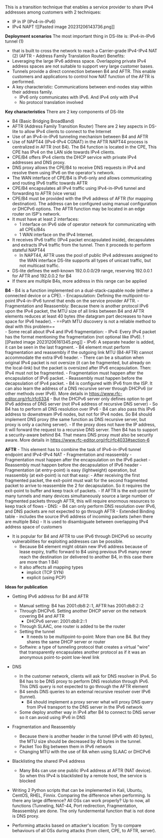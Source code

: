 This is a transition technique that enables a service provider to share IPv4 addresses among customers with 2 techniques:
- IP in IP (IPv4-in-IPv6)
- IPv4 NAPT
![[Pasted image 20231206143736.png]]

**Deployment scenarios**
The most important thing in DS-lite is: IPv4-in-IPv6 tunnel (1) 
- that is built to cross the network to reach a Carrier-grade IPv4-IPv4 NAT (2) (AFTR - Address Family Translation Router)
Benefits:
- Leveraging the large IPv6 address space. Overlapping private IPv4 address spaces are not suitable to support very large customer bases.
- Tunnels provide a direct connection between B4 and AFTR. This enable customers and applications to control how NAT function of the AFTR is performed.
- A key characteristic: Communications between end-nodes stay within their address family.
	- IPv6 only communicates with IPv6. And IPv4 only with IPv4
	- No protocol translation involved

**Key characteristics**
There are 2 key components of DS-lite
- B4 (Basic Bridging BroadBand)
- AFTR (Address Family Transition Router)
There are 2 key aspects in DS-lite to allow IPv4 clients to connect to the Internet
- Use of an IPv4-in-IPv6 tunneling mechanism between B4 and AFTR
- Use of NAPT44 (IPv4-IPv4 CGNAT) in the AFTR
NAPT44 process is centralized in AFTR (not B4).
The B4 function is located in the CPE, This CPE has IPv4 on the LAN side towards IPv4 clients.
- CPE/B4 offers IPv4 clients the DHCP service with private IPv4 addresses and DNS proxy.
- DNS proxy allows the CPE/B4 to receive DNS requests in IPv4 and resolve them using IPv6 on the operator's network.
- The WAN interface of CPE/B4 is IPv6-only and allows communicating and routing IPv6 traffic towards AFTR
- CPE/B4 encapsulates all IPv4 traffic using IPv4-in-IPv6 tunnel and forwarding to AFTR (vice versa)
- CPE/B4 must be provided with the IPv6 address of AFTR (for mapping destination). The address can be configured using manual configuration or DHCPv6 options.
The AFTR function may be located in an edge router on ISP's network. 
- It must have at least 2 interfaces:
	- 1 interface on IPv6 side of operator network for communicating with all CPEs/B4s
	- 1 WAN interface on the IPv4 Internet.
- It receives IPv6 traffic (IPv4 packet encapsulated inside), decapsulates and extracts IPv4 traffic from the tunnel. Then it proceeds to perform stateful NAPT44
	- In NAPT44, AFTR uses the pool of public IPv4 addresses assigned to the WAN interface
DS-lite supports all types of unicast traffic, but not multicast traffic.
- DS-lite defines the well-known 192.0.0.0/29 range, reserving 192.0.0.1 for AFTR and 192.0.0.2 for B4
- If there are multiple B4s, more address in this range can be applied

**B4**
	- B4 is a function implemented on a dual-stack-capable node (either a connected device or a CPE).
	- Encapsulation: Defining the multipoint-to-point IPv4-in-IPv6 tunnel that ends on the service provider AFTR.
	- Fragmentation and Reassembly: Because there is another protocol IPv6 upon the IPv4 packet, the MTU size of all links between B4 and AFTR elements reduces at least 40 bytes (the datagram part decreases to have space for IPv6 header).
		- ==Path MTU discovery is  not a reliable method to deal with this problem==  
		- Some recall about IPv4 and IPv6 fragmentation:
			- IPv4: Every IPv4 packet has the format mentioning the fragmentation (not optional like IPv6).
			![[Pasted image 20231206161345.png]]
			- IPv6: A separate header is added, it can be seen in the last fragment.
		- B4 element must perform fragmentation and reassembly if the outgoing link MTU (B4-AFTR) cannot accommodate the extra IPv6 header.
			- There can be a situation when original IPv4 packet is not oversize (it can be fragmented, but already on the local-link) but the packet is oversized after IPv6 encapsulation. Then: IPv4 must not be fragmented. 
				- Fragmentation must happen after the encapsulation of IPv6 packet.
				- Reassembly must happen before the decapsulation of IPv4 packet.
	- B4 is configured with IPv6 from the ISP. It can also learn the address of a DNS recursive server through DHCPv6 (or other methods over IPv6). More details in https://www.rfc-editor.org/rfc/rfc6334
		- But the DHCPv6 server only defines option to get IPv6 address of DNS server (not IPv4 address of recursive DNS server)
		- So B4 has to perform all DNS resolution over IPv6
		- B4 can also pass this IPv6 address to downstream IPv6 nodes, but not for IPv4 nodes. So B4 should implement DNS proxy (the same function as DNS recursive server, but proxy is only a caching server).
		- If the proxy does not have the IP address, it will forward the request to a recursive DNS server. Then B4 has to support a security-aware behind B4. That means DNS proxy must also be security aware. More details in https://www.rfc-editor.org/rfc/rfc4033#section-6

**AFTR**
	- This element has to combine the task of IPv4-in-IPv6 tunnel endpoint and IPv4-IPv4 NAT
	- Fragmentation and reassembly
		- Fragmentation must happen after the encapsulation on the IPv6 packet
		- Reassembly must happen before the decapsulation of IPv6 header
		- Fragmentation (at entry-point) is easy (lightweight) operation, but reassembly (at exit-point) is not that easy:
			- After receiving the first fragmented packet, the exit-point must wait for the second fragmented packet to arrive to reassemble the 2 for decapsulation. So it requires the exit-point to buffer and keep track of packets.
			- If AFTR is the exit-point for many tunnels and many devices simultaneously source a large number of fragmented packets through AFTR, this will require enormous resources to keep track of flows
		- DNS:
			- B4 can only perform DNS resolution over IPv6, and DNS packets are not expected to go through AFTR
		- Extended Binding table
			- includes the source IPv6 address of incoming packets (when there are multiple B4s)
			- It is used to disambiguate between overlapping IPv4 address space of customers
- It is popular for B4 and AFTR to use IPv6 through DHCPv6 so security vulnerabilities for exploiting addresses can be possible.
	- Because B4 element might obtain new IPv6 address because of lease expiry, traffic forward to B4 using previous IPv6 many never reach the destination (or delivered to another B4, in this case there are more than 1 B4)
	- It also affects all mapping types
		- implicit (TCP SYN)
		- explicit (using PCP)

**Ideas for publication**
- Getting IPv6 address for B4 and AFTR
	- Manual setting: B4 has 2001:db8:2::1, AFTR has 2001:db8:2::2
	- Through DHCPv6. Setting another DHCP server on the network covering B4 and AFTR
		- DHCPv6 server: 2001:db8:2::1
	- Through SLAAC, one router is added to be the router
	- Setting the tunnel
		- It needs to be multipoint-to-point: More than one B4. But they shares the same DHCP server or router
	- Softwire: a type of tunneling protocol that creates a virtual "wire" that transparently encapsulates another protocol as if it was an anonymous point-to-point low-level link
- DNS
	- In the customer network, clients will ask for DNS resolver in IPv4. So B4 has to be DNS proxy to perform DNS resolution through IPv6. This DNS query is not expected to go through the AFTR element
	- B4 sends DNS queries to an external recursive resolver over IPv6 (tunnel).
		- B4 should implement a proxy server what will proxy DNS query from IPv4 transport to the DNS server in the IPv6 network
	- Some deploy another way in IPv4 after B4 to connect to DNS server so it can avoid using IPv6 in DNS
- Fragmentation and Reassembly
	- Because there is another header in the tunnel (IPv6 with 40 bytes), the MTU size should be decreased by 40 bytes in the tunnel.
	- Packet Too Big between them in IPv6 network
	- Changing MTU with the use of RA when using SLAAC or DHCPv6
- Blacklisting the shared IPv4 address
	- Many B4s can use one public IPv4 address at AFTR (NAT device). So when this IPv4 is blacklisted by a remote host, the service is blocked


- Writing 2 Python scripts that can be implemented in Kali, Ubuntu, CentOS, RHEL, Finnix. Comparing the difference when performing. Is there any large difference? All OSs can work properly? Up to now, all functions (Tunneling, NAT-44, Port redirection, Fragmentation, Reassembly) are done. The only fundermental function that is not done is DNS proxy.

- Performing attacks based on attacker's location: Try to compare behaviours of all OSs during attacks (from client, CPE, to AFTR, server).